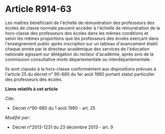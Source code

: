 # Article R914-63

Les maîtres bénéficiant de l'échelle de rémunération des professeurs des écoles de classe normale peuvent accéder à l'échelle
de rémunération de la hors-classe des professeurs des écoles dans les mêmes conditions et selon les mêmes proportions que les
professeurs des écoles exerçant dans l'enseignement public après inscription sur un tableau d'avancement établi chaque année
par le directeur académique des services de l'éducation nationale agissant sur délégation du recteur d'académie, après avis
de la commission consultative mixte départementale ou interdépartementale. 

Ils sont classés à la hors-classe conformément aux dispositions prévues à l'article 25 du décret n° 90-680 du 1er août 1990
portant statut particulier des professeurs des écoles.

**Liens relatifs à cet article**

_Cite_:

  - Décret n°90-680 du 1 août 1990 - art. 25

_Modifié par_:

  - Décret n°2013-1231 du 23 décembre 2013 - art. 9
